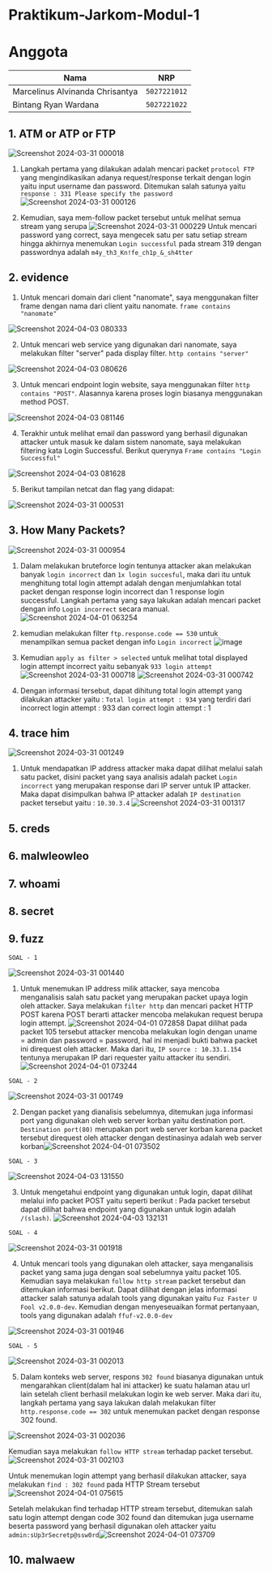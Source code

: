 # Praktikum-Jarkom-Modul-1

# Anggota

| Nama                            | NRP          |
| ------------------------------- | ------------ |
| Marcelinus Alvinanda Chrisantya | `5027221012` |
| Bintang Ryan Wardana            | `5027221022` |

## 1. ATM or ATP or FTP
![Screenshot 2024-03-31 000018](https://github.com/J0see1/Jarkom-Modul-1-IT29-2024/assets/143849730/8579ab34-b0da-4fd6-b026-580ee5ba2d66)

1. Langkah pertama yang dilakukan adalah mencari packet `protocol FTP` yang mengindikasikan adanya request/response terkait dengan login yaitu input username dan password. Ditemukan salah satunya yaitu `response : 331 Please specify the password`
![Screenshot 2024-03-31 000126](https://github.com/J0see1/Jarkom-Modul-1-IT29-2024/assets/143849730/be2cc7eb-9432-4727-8234-df10176f1c64)

2. Kemudian, saya mem-follow packet tersebut untuk melihat semua stream yang serupa
![Screenshot 2024-03-31 000229](https://github.com/J0see1/Jarkom-Modul-1-IT29-2024/assets/143849730/024bd660-d811-41f7-b67a-11d412813b42)
   Untuk mencari password yang correct, saya mengecek satu per satu setiap stream hingga akhirnya menemukan `Login successful` pada stream 319 dengan passwordnya adalah `m4y_th3_Kn!fe_ch1p_&_sh4tter`


## 2. evidence

1. Untuk mencari domain dari client "nanomate", saya menggunakan filter frame dengan nama dari client yaitu nanomate. `frame contains "nanomate"`

![Screenshot 2024-04-03 080333](https://github.com/J0see1/FP-Strukdat/assets/134209563/c8db7c3e-0a90-45d0-951c-30478fd9a75c)

2. Untuk mencari web service yang digunakan dari nanomate, saya melakukan filter "server" pada display filter. `http contains "server"`

![Screenshot 2024-04-03 080626](https://github.com/J0see1/FP-Strukdat/assets/134209563/822b1288-234c-49ce-ae1b-a114f5dbf4ff)

3. Untuk mencari endpoint login website, saya menggunakan filter `http contains "POST"`. Alasannya karena proses login biasanya menggunakan method POST.

![Screenshot 2024-04-03 081146](https://github.com/J0see1/FP-Strukdat/assets/134209563/59443db6-8115-4409-a294-8ae7d5422614)

4. Terakhir untuk melihat email dan password yang berhasil digunakan attacker untuk masuk ke dalam sistem nanomate, saya melakukan filtering kata Login Successful. Berikut querynya `Frame contains "Login Successful"`

![Screenshot 2024-04-03 081628](https://github.com/J0see1/FP-Strukdat/assets/134209563/9d01de9b-0b92-48d0-8d4f-9c8745575727)

5. Berikut tampilan netcat dan flag yang didapat:

![Screenshot 2024-03-31 000531](https://github.com/J0see1/FP-Strukdat/assets/134209563/bcbe9993-22bc-474a-83a6-c362160bafea)


## 3. How Many Packets?
![Screenshot 2024-03-31 000954](https://github.com/J0see1/Jarkom-Modul-1-IT29-2024/assets/143849730/2feb2ef2-fb11-4aed-81cc-de65983e8c90)

1. Dalam melakukan bruteforce login tentunya attacker akan melakukan banyak `login incorrect` dan `1x login succesful`, maka dari itu untuk menghitung total login attempt adalah dengan menjumlahkan total packet dengan response login incorrect dan 1 response login successful. Langkah pertama yang saya lakukan adalah mencari packet dengan info `Login incorrect` secara manual.
![Screenshot 2024-04-01 063254](https://github.com/J0see1/Jarkom-Modul-1-IT29-2024/assets/143849730/bd3ef1ed-9843-457c-92c9-b040234a094e)


3. kemudian melakukan filter `ftp.response.code == 530` untuk menampilkan semua packet dengan info `Login incorrect`
![image](https://github.com/J0see1/Jarkom-Modul-1-IT29-2024/assets/143849730/7bdf278c-5a97-470f-8bb8-5b7db88d9110)

4. Kemudian `apply as filter > selected` untuk melihat total displayed login attempt incorrect yaitu sebanyak `933 login attempt`
![Screenshot 2024-03-31 000718](https://github.com/J0see1/Jarkom-Modul-1-IT29-2024/assets/143849730/0c837a7f-01b8-40a9-8683-967866a7f47a)
![Screenshot 2024-03-31 000742](https://github.com/J0see1/Jarkom-Modul-1-IT29-2024/assets/143849730/cb2f8106-fa2d-496d-8c8b-68dde940c961)

5. Dengan informasi tersebut, dapat dihitung total login attempt yang dilakukan attacker yaitu : 
`Total login attempt : 934` yang terdiri dari
incorrect login attempt : 933
dan correct login attempt : 1


## 4. trace him
![Screenshot 2024-03-31 001249](https://github.com/J0see1/Jarkom-Modul-1-IT29-2024/assets/143849730/bbb1900e-23fb-470f-b94b-b546be3b979a)

1. Untuk mendapatkan IP address attacker maka dapat dilihat melalui salah satu packet, disini packet yang saya analisis adalah packet `Login incorrect` yang merupakan response dari IP server untuk IP attacker. Maka dapat disimpulkan bahwa IP attacker adalah `IP destination` packet tersebut yaitu : `10.30.3.4`
![Screenshot 2024-03-31 001317](https://github.com/J0see1/Jarkom-Modul-1-IT29-2024/assets/143849730/75fde370-a71c-447d-ac08-c0a5044872a4)


## 5. creds

## 6. malwleowleo 

## 7. whoami

## 8. secret

## 9. fuzz

`SOAL - 1`

![Screenshot 2024-03-31 001440](https://github.com/J0see1/Jarkom-Modul-1-IT29-2024/assets/143849730/34657dd2-6d45-4898-b1d7-66513c657670)
1. Untuk menemukan IP address milik attacker, saya mencoba menganalisis salah satu packet yang merupakan packet upaya login oleh attacker. Saya melakukan `filter http` dan mencari packet HTTP POST karena POST berarti attacker mencoba melakukan request berupa login attempt. 
![Screenshot 2024-04-01 072858](https://github.com/J0see1/Jarkom-Modul-1-IT29-2024/assets/143849730/77998657-d71a-4478-9343-449b99a16d0b)
Dapat dilihat pada packet 105 tersebut attacker mencoba melakukan login dengan uname = admin dan password = password, hal ini menjadi bukti bahwa packet ini direquest oleh attacker.  Maka dari itu, `IP source : 10.33.1.154`  tentunya merupakan IP dari requester yaitu attacker itu sendiri.
![Screenshot 2024-04-01 073244](https://github.com/J0see1/Jarkom-Modul-1-IT29-2024/assets/143849730/46800222-e52b-49d2-9977-a416e211d99d)


`SOAL - 2`

![Screenshot 2024-03-31 001749](https://github.com/J0see1/Jarkom-Modul-1-IT29-2024/assets/143849730/07ae4872-1869-4685-acdd-653c1a5379c7)

2. Dengan packet yang dianalisis sebelumnya, ditemukan juga informasi port yang digunakan oleh web server korban yaitu destination port. `Destination port(80)` merupakan port web server korban karena packet tersebut direquest oleh attacker dengan destinasinya adalah web server korban![Screenshot 2024-04-01 073502](https://github.com/J0see1/Jarkom-Modul-1-IT29-2024/assets/143849730/fc0b111a-37a3-4719-bc96-d0acf0ac7f21)

`SOAL - 3 `

![Screenshot 2024-04-03 131550](https://github.com/J0see1/Jarkom-Modul-1-IT29-2024/assets/143849730/fcf8b09c-35ed-464f-80fd-1205abf6dc60)

3. Untuk mengetahui endpoint yang digunakan untuk login, dapat dilihat melalui info packet POST yaitu seperti berikut :
Pada packet tersebut dapat dilihat bahwa endpoint yang digunakan untuk login adalah `/(slash)`.
![Screenshot 2024-04-03 132131](https://github.com/J0see1/Jarkom-Modul-1-IT29-2024/assets/143849730/7c87acb3-bc2b-4040-a1cf-af89064f2da5)

`SOAL - 4`

![Screenshot 2024-03-31 001918](https://github.com/J0see1/Jarkom-Modul-1-IT29-2024/assets/143849730/4b5fcdda-4b57-49a8-a629-fc061c719d9f)

4. Untuk mencari tools yang digunakan oleh attacker, saya menganalisis packet yang sama juga dengan soal sebelumnya yaitu packet 105. Kemudian saya melakukan `follow http stream` packet tersebut dan ditemukan informasi berikut.
Dapat dilihat dengan jelas informasi attacker salah satunya adalah tools yang digunakan yaitu `Fuz Faster U Fool v2.0.0-dev`. Kemudian dengan menyeseuaikan format pertanyaan, tools yang digunakan adalah `ffuf-v2.0.0-dev`

![Screenshot 2024-03-31 001946](https://github.com/J0see1/Jarkom-Modul-1-IT29-2024/assets/143849730/52235edb-0f56-4ef6-a022-d9d0f269d814)

`SOAL - 5`

![Screenshot 2024-03-31 002013](https://github.com/J0see1/Jarkom-Modul-1-IT29-2024/assets/143849730/b209a77e-70c8-4fc8-bdb2-563210b50ef3)

5. Dalam konteks web server, respons `302 found` biasanya digunakan untuk mengarahkan client(dalam hal ini attacker) ke suatu halaman atau url lain setelah client berhasil melakukan login ke web server. Maka dari itu, langkah pertama yang saya lakukan dalah melakukan filter `http.response.code == 302` untuk menemukan packet dengan response 302 found.
   
![Screenshot 2024-03-31 002036](https://github.com/J0see1/Jarkom-Modul-1-IT29-2024/assets/143849730/f66d2570-1709-41c5-816e-4c1d6f930604)
   
Kemudian saya melakukan `follow HTTP stream` terhadap packet tersebut.
![Screenshot 2024-03-31 002103](https://github.com/J0see1/Jarkom-Modul-1-IT29-2024/assets/143849730/e0cc5205-21de-4eff-8399-9601b4aedc8b)

Untuk menemukan login attempt yang berhasil dilakukan attacker, saya melakukan `find : 302 found` pada HTTP Stream tersebut![Screenshot 2024-04-01 075615](https://github.com/J0see1/Jarkom-Modul-1-IT29-2024/assets/143849730/58d34de3-6045-46d8-a891-fca004fdab56)

Setelah melakukan find terhadap HTTP stream tersebut, ditemukan salah satu login attempt dengan code 302 found dan ditemukan juga username beserta password yang berhasil digunakan oleh attacker yaitu `admin:sUp3rSecretp@ssw0rd`![Screenshot 2024-04-01 073709](https://github.com/J0see1/Jarkom-Modul-1-IT29-2024/assets/143849730/bf683b85-e436-4082-93e7-0524bc0e267d)





## 10. malwaew 
